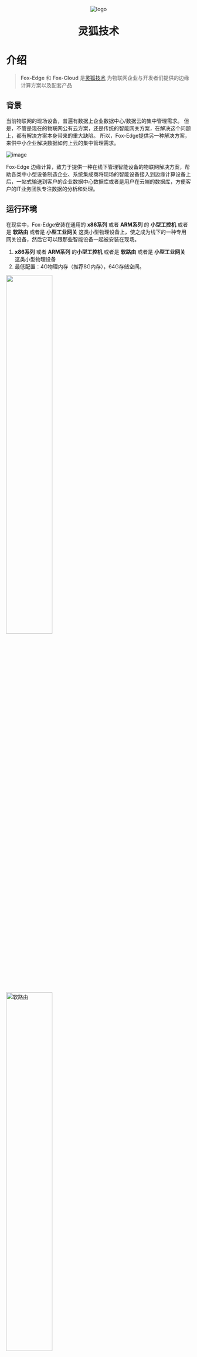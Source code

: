 <p align="center">
	<img alt="logo" src="http://www.fox-tech.cn/images/favicon.png">
</p>
<h1 align="center" style="margin: 30px 0 30px; font-weight: bold;">灵狐技术</h1>

# 介绍

> **Fox-Edge** 和 **Fox-Cloud** 是[灵狐技术](http://www.fox-tech.cn/)
为物联网企业与开发者们提供的边缘计算方案以及配套产品


## 背景
当前物联网的现场设备，普遍有数据上企业数据中心/数据云的集中管理需求。
但是，不管是现在的物联网公有云方案，还是传统的智能网关方案，在解决这个问题上，都有解决方案本身带来的重大缺陷。
所以，Fox-Edge提供另一种解决方案，来供中小企业解决数据如何上云的集中管理需求。


![image](http://docs.fox-tech.cn/_images/networking.jpg)

Fox-Edge 边缘计算，致力于提供一种在线下管理智能设备的物联网解决方案，帮助各类中小型设备制造企业、系统集成商将现场的智能设备接入到边缘计算设备上后，一站式输送到客户的企业数据中心数据库或者是用户在云端的数据库，方便客户的IT业务团队专注数据的分析和处理。

## 运行环境
在现实中，Fox-Edge安装在通用的 **x86系列** 或者 **ARM系列** 的 **小型工控机** 或者是 **软路由** 或者是 **小型工业网关** 这类小型物理设备上，使之成为线下的一种专用网关设备，然后它可以跟那些智能设备一起被安装在现场。
1.  **x86系列** 或者 **ARM系列** 的**小型工控机** 或者是 **软路由** 或者是 **小型工业网关** 这类小型物理设备
2. 最低配置：4G物理内存（推荐8G内存），64G存储空间。

<img src="http://docs.fox-tech.cn/_images/NanoPiR5C.jpg" style="width:50%;height:auto;">
<img src="http://docs.fox-tech.cn/_images/device-router.jpg" alt="软路由" style="width:50%;height:auto;">
<img src="http://docs.fox-tech.cn/_images/device.jpg" style="width:50%;height:auto;">



## 产品特点
fox-edge 边缘计算 采用积木式的全开放式的架构，方便用户自选各种组件和从仓库中选择解码器。目前正在增强解码器仓库功能，方便各用户互相分享自己开发的解码器。

- 积木式架构，用户可以根据自己的需要，可以从中央仓库中自行挑选组件和服务，搭建成适合自己项目的边缘计算系统
- 开放的架构，如果仓库中找不到适合自己项目的组件和服务，用户也可以自行开发或者委托第三方开发者开发组件和服务
- 共享的资源，中央仓库可以为用户们互相分享自己开发的解码器组件和各类应用服务
- 通用的平台，硬件环境运行在通用的ARM和x86硬件环境，不用担心专用设备对企业的绑定
- 方便的ODM，让企业可以将Fox-Edge部署在通用工控机上后，以企业自己的产品形式对外销售
- 免费的产品，用户可以从官网免费下载产品，用于非商业用途。

## 软件架构
![image](http://docs.fox-tech.cn/_images/system.jpg)

- 可以通过自行开发通道服务部件和通信协议解码器插件，对接下行现场网络的智能设备
- 可以自行调整或者替换系统自带控制器、触发器部件，实现项目需要的业务功能
- 可以自行开发或者替换系统调整上行接口，实现上行对接用户数据中心的接口。

## 服务清单
```txt 
fox-edge
├─fox-edge-server-channel
│  ├─fox-edge-server-channel-bacnet-client
│  ├─fox-edge-server-channel-coap-client
│  ├─fox-edge-server-channel-gdana-digester
│  ├─fox-edge-server-channel-http-client
│  ├─fox-edge-server-channel-iec104
│  ├─fox-edge-server-channel-mqtt-client
│  ├─fox-edge-server-channel-opc-ua-service
│  ├─fox-edge-server-channel-proxy-service
│  ├─fox-edge-server-channel-serialport-service
│  ├─fox-edge-server-channel-simulator-service
│  ├─fox-edge-server-channel-snmp-service
│  ├─fox-edge-server-channel-tcpsocket-service
│  └─fox-edge-server-channel-udpsocket-service
├─fox-edge-server-controller
├─fox-edge-server-device
├─fox-edge-server-persist
├─fox-edge-server-protocol
│  ├─fox-edge-server-protocol-bass260zj
│  ├─fox-edge-server-protocol-cetups
│  ├─fox-edge-server-protocol-cjt188
│  ├─fox-edge-server-protocol-cjt188-core
│  ├─fox-edge-server-protocol-core
│  ├─fox-edge-server-protocol-dlt645-1997
│  ├─fox-edge-server-protocol-dlt645-core
│  ├─fox-edge-server-protocol-gdana-digester
│  ├─fox-edge-server-protocol-iec104-core
│  ├─fox-edge-server-protocol-iec104-slaver
│  ├─fox-edge-server-protocol-lrw
│  ├─fox-edge-server-protocol-mitsubishi-plc-fx
│  ├─fox-edge-server-protocol-mitsubishi-plc-fx-core
│  ├─fox-edge-server-protocol-modbus
│  ├─fox-edge-server-protocol-modbus-core
│  ├─fox-edge-server-protocol-omron-fins
│  ├─fox-edge-server-protocol-omron-fins-core
│  ├─fox-edge-server-protocol-shmeter
│  ├─fox-edge-server-protocol-snmp
│  ├─fox-edge-server-protocol-telecom-core
│  ├─fox-edge-server-protocol-zs-sht30-1t-1h
│  └─fox-edge-server-protocol-zxdu58
├─fox-edge-server-proxy
│  ├─fox-edge-server-proxy-cloud
│  └─fox-edge-server-proxy-redis-topic-service
├─fox-edge-server-service
├─fox-edge-server-trigger

``` 

## 在线体验
在安装之前，在线上有个[预览版本](http://fox-edge-demo.fox-tech.cn)，你现在就可以直接体验

## 联系方式
EMAIL： 5389408@QQ.COM


## 微信技术交流群
<img src="http://docs.fox-tech.cn/_images/weixinqun-01.jpg" style="width:25%;height:auto;">

<img src="http://docs.fox-tech.cn/_images/weixin.png" style="width:25%;height:auto;">




## 通信协议解码器列表
1. fox-edge-server-protocol-bass260zj 广东高新兴的浙江移动版基站门禁的通信协议
2. fox-edge-server-protocol-cjt188 CJT188的通信协议
3. fox-edge-server-protocol-cetups CET的UPS通信协议
4. fox-edge-server-protocol-dlt645-1997 DLT645通信协议
5. fox-edge-server-protocol-dahua-fire-core 大华消防通信协议
6. fox-edge-server-protocol-gdana-digester 格丹纳公司的检测仪通信协议
7. fox-edge-server-protocol-hj212-2017 中国环境HJ212-2017通信协议
8. fox-edge-server-protocol-hikvision-fire-core 海康威视通信协议
9. fox-edge-server-protocol-modbus ModBus通信协议
10. fox-edge-server-protocol-mitsubishi-plc-fx 三菱 PLC协议
11. fox-edge-server-protocol-omron-fins 欧姆龙Fins PLC协议
12. fox-edge-server-protocol-zs-sht30-1t-1h zs-sht30-1t-1h温湿度传感器协议
13. fox-edge-server-protocol-zktl-air6in1 中科图灵air6in1协议
14. fox-edge-server-protocol-zktl-air5in1 中科图灵air5in1协议
15. fox-edge-server-protocol-zktl-electric 中科图灵电气协议协议
16. fox-edge-server-protocol-zktl-ctrl4g 中科图灵ctrl4g协议协议
17. fox-edge-server-protocol-telecom-core 中国电信总局的通信协议
18. fox-edge-server-protocol-snmp SNMP通信协议
19. fox-edge-server-protocol-opc-ua OPC-UA通信协议
20. fox-edge-server-protocol-iec104-core IEC104通信协议
21. fox-edge-server-protocol-zxdu58 中兴通信的DU58电源通信协议
22. fox-edge-server-protocol-shmeter 上海电表通信协议
23. fox-edge-server-protocol-s7plc 西门子S7通信协议

